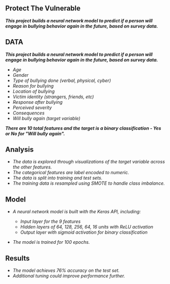 ## **Protect The Vulnerable**


**_This project builds a neural network model to predict if a person will engage in bullying behavior again in the future, based on survey data._**

## **DATA** 
**_This project builds a neural network model to predict if a person will engage in bullying behavior again in the future, based on survey data._**

- _Age_
- _Gender_
- _Type of bullying done (verbal, physical, cyber)_
- _Reason for bullying_
- _Location of bullying_
- _Victim identity (strangers, friends, etc)_
- _Response after bullying_
-  _Perceived severity_
-  _Consequences_
- _Will bully again (target variable)_


**_There are 10 total features and the target is a binary classification - Yes or No for "Will bully again"._**

## **Analysis** 
- _The data is explored through visualizations of the target variable across the other features._
- _The categorical features are label encoded to numeric._
- _The data is split into training and test sets._
- _The training data is resampled using SMOTE to handle class imbalance._

## **Model**
- _A neural network model is built with the Keras API, including:_
  - _Input layer for the 9 features_
  - _Hidden layers of 64, 128, 256, 64, 16 units with ReLU activation_
  - _Output layer with sigmoid activation for binary classification_

- _The model is trained for 100 epochs._


## **Results** 
- _The model achieves 76% accuracy on the test set._
- _Additional tuning could improve performance further._

